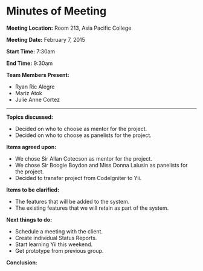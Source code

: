 # Minutes of Meeting #

**Meeting Location:** Room 213, Asia Pacific College

**Meeting  Date:** February 7, 2015

**Start Time:** 7:30am

**End Time:** 9:30am

**Team Members Present:**
  * Ryan Ric Alegre
  * Mariz Atok
  * Julie Anne Cortez


---


**Topics discussed:**
  * Decided on who to choose as mentor for the project.
  * Decided on who to choose as panelists for the project.

**Items agreed upon:**
  * We chose Sir Allan Cotecson as mentor for the project.
  * We chose Sir Boogie Boydon and Miss Donna Lalusin as panelists for the project.
  * Decided to transfer project from CodeIgniter to Yii.

**Items to be clarified:**
  * The features that will be added to the system.
  * The existing features that we will retain as part of the system.

**Next things to do:**
  * Schedule a meeting with the client.
  * Create individual Status Reports.
  * Start learning Yii this weekend.
  * Get prototype from previous group.

**Conclusion:**